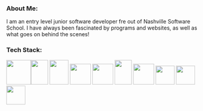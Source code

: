 ### About Me:
  I am an entry level junior software developer fre out of Nashville Software School. I have always been fascinated by programs and websites, as well as what goes on behind the scenes!

### Tech Stack:
  <img src="https://upload.wikimedia.org/wikipedia/commons/thumb/6/61/HTML5_logo_and_wordmark.svg/2048px-HTML5_logo_and_wordmark.svg.png" height="65" width="65" ><img src="https://i.pinimg.com/originals/eb/7e/20/eb7e20e646f5b7ec9ed4f8f78a5dee8f.png" height="65" width="45" >
  <img src="https://upload.wikimedia.org/wikipedia/commons/thumb/d/d4/Javascript-shield.svg/726px-Javascript-shield.svg.png" height="65" width="50" >
    <img src="https://cdn.freebiesupply.com/logos/large/2x/react-1-logo-png-transparent.png" height="55" width="55" >
    <img src="https://cdn.icon-icons.com/icons2/2415/PNG/512/csharp_original_logo_icon_146578.png" height="55" width="55" >
    <img src="https://cdn.iconscout.com/icon/free/png-256/microsoft-dot-net-1175176.png" height="65" width="45" >
    <img src="https://img.favpng.com/22/9/5/portable-network-graphics-clip-art-database-computer-icons-transparency-png-favpng-T0F5WvejdgKM4LjvP5iYP6N6p.jpg" height="55" width="55" >
    <img src="https://cdn-icons-png.flaticon.com/512/5968/5968322.png" height="50" width="50" >
    <img src="https://seeklogo.com/images/P/postman-logo-0087CA0D15-seeklogo.com.png" height="50" width="50" >
    <img src="https://git-scm.com/images/logos/downloads/Git-Icon-1788C.png" height="50" width="50" >
